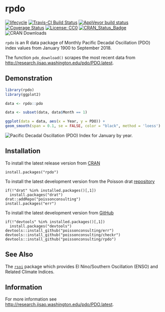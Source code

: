 
<!-- README.md is generated from README.Rmd. Please edit that file -->

# rpdo

[![lifecycle](https://img.shields.io/badge/lifecycle-stable-brightgreen.svg)](https://www.tidyverse.org/lifecycle/#stable)
[![Travis-CI Build
Status](https://travis-ci.org/poissonconsulting/rpdo.svg?branch=master)](https://travis-ci.org/poissonconsulting/rpdo)
[![AppVeyor build
status](https://ci.appveyor.com/api/projects/status/github/poissonconsulting/rpdo?branch=master&svg=true)](https://ci.appveyor.com/project/poissonconsulting/rpdo)
[![Coverage
Status](https://img.shields.io/codecov/c/github/poissonconsulting/rpdo/master.svg)](https://codecov.io/github/poissonconsulting/rpdo?branch=master)
[![License:
CC0](https://img.shields.io/badge/License-CC0-blue.svg)](https://creativecommons.org/publicdomain/zero/1.0/)
[![CRAN\_Status\_Badge](http://www.r-pkg.org/badges/version/rpdo)](https://cran.r-project.org/package=rpdo)
![CRAN Downloads](http://cranlogs.r-pkg.org/badges/rpdo)

`rpdo` is an R data package of Monthly Pacific Decadal Oscillation (PDO)
index values from January 1900 to September 2018.

The function `pdo_download()` scrapes the most recent data from
<http://research.jisao.washington.edu/pdo/PDO.latest>.

## Demonstration

``` r
library(rpdo)
library(ggplot2)

data <- rpdo::pdo

data <- subset(data, data$Month == 1)

ggplot(data = data, aes(x = Year, y = PDO)) + 
geom_smooth(span = 0.1, se = FALSE, color = "black", method = 'loess') + geom_point() + ylab("January PDO Index")
```

![Pacific Decadal Oscillation (PDO) Index for January by
year.](man/figures/README-unnamed-chunk-2-1.png)

## Installation

To install the latest release version from
[CRAN](https://cran.r-project.org)

    install.packages("rpdo")

To install the latest development version from the Poisson drat
[repository](https://github.com/poissonconsulting/drat)

    if(!"drat" %in% installed.packages()[,1]) 
      install.packages("drat")
    drat::addRepo("poissonconsulting")
    install.packages("err")

To install the latest development version from
[GitHub](https://github.com/poissonconsulting/rpdo)

    if(!"devtools" %in% installed.packages()[,1]) 
      install.packages("devtools")
    devtools::install_github("poissonconsulting/err")
    devtools::install_github("poissonconsulting/checkr")
    devtools::install_github("poissonconsulting/rpdo")

## See Also

The [`rsoi`](https://github.com/boshek/rsoi) package which provides El
Nino/Southern Oscillation (ENSO) and Related Climate Indices.

## Information

For more information see
<http://research.jisao.washington.edu/pdo/PDO.latest>.
